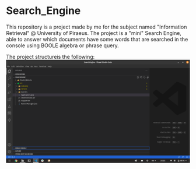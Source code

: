# Search_Engine

This repository is a project made by me for the subject named "Information Retrieval" @ University of Piraeus. The project is a "mini" Search Engine, able to
answer which documents have some words that are searched in the console using BOOLE algebra or phrase query. 

The project structureis the following: 
<br/>
<img src="./Reports/Project_Structure.png?" width="512">
